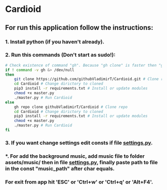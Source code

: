 # Cardioid

## For run this application follow the instructions:

### 1. Install python (if you haven't already).

### 2. Run this commands __(Don't start as sudo!)__:
``` bash
# Check existence of command "gh". Because "gh clone" is faster then "git clone"
if ! command -v gh &> /dev/null
then
	git clone https://github.com/githubVladimirT/Cardioid.git # Clone repo
	cd Cardioid # Change dirictory to cloned
	pip3 install -r requirements.txt # Install or update modules
	chmod +x master.py
	./master.py # Run Cardioid
else
	gh repo clone githubVladimirT/Cardioid # Clone repo
	cd Cardioid # Change dirictory to cloned
	pip3 install -r requirements.txt # Install or update modules
	chmod +x master.py
	./master.py # Run Cardioid
fi
```

### 3. If you want change settings edit consts if file [settings.py](https://github.com/githubVladimirT/Cardioid/blob/main/settings.py).

### *. For add the background music, add music file to folder assets/music/ then in file [settings.py](https://github.com/githubVladimirT/Cardioid/blob/main/settings.py), finally paste path to file in the const "music_path" after char equals.

### For exit from app hit 'ESC' or 'Ctrl+w' or 'Ctrl+q' or 'Alt+F4'.
